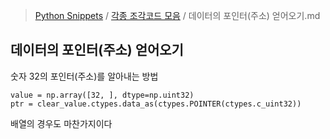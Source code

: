 > [Python Snippets](../README.md) / [각종 조각코드 모음](README.md) / 데이터의 포인터(주소) 얻어오기.md
## 데이터의 포인터(주소) 얻어오기
숫자 32의 포인터(주소)를 알아내는 방법

```
value = np.array([32, ], dtype=np.uint32)
ptr = clear_value.ctypes.data_as(ctypes.POINTER(ctypes.c_uint32))
```

배열의 경우도 마찬가지이다